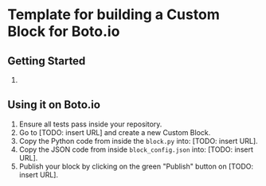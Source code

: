 # Template for building a Custom Block for Boto.io

## Getting Started

1. 

## Using it on Boto.io

1. Ensure all tests pass inside your repository.
1. Go to [TODO: insert URL] and create a new Custom Block.
1. Copy the Python code from inside the `block.py` into: [TODO: insert URL].
1. Copy the JSON code from inside `block_config.json` into: [TODO: insert URL].
1. Publish your block by clicking on the green "Publish" button on [TODO: insert URL].

